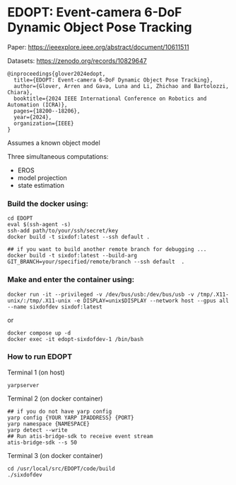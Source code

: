 # EDOPT: Event-camera 6-DoF Dynamic Object Pose Tracking

Paper: https://ieeexplore.ieee.org/abstract/document/10611511

Datasets: https://zenodo.org/records/10829647

```
@inproceedings{glover2024edopt,
  title={EDOPT: Event-camera 6-DoF Dynamic Object Pose Tracking},
  author={Glover, Arren and Gava, Luna and Li, Zhichao and Bartolozzi, Chiara},
  booktitle={2024 IEEE International Conference on Robotics and Automation (ICRA)},
  pages={18200--18206},
  year={2024},
  organization={IEEE}
}
```

Assumes a known object model

Three simultaneous computations:

* EROS
* model projection
* state estimation

### Build the docker using:

```
cd EDOPT
eval $(ssh-agent -s)
ssh-add path/to/your/ssh/secret/key
docker build -t sixdof:latest --ssh default .

## if you want to build another remote branch for debugging ...
docker build -t sixdof:latest --build-arg GIT_BRANCH=your/specified/remote/branch --ssh default  .
```
### Make and enter the container using:

```
docker run -it --privileged -v /dev/bus/usb:/dev/bus/usb -v /tmp/.X11-unix/:/tmp/.X11-unix -e DISPLAY=unix$DISPLAY --network host --gpus all --name sixdofdev sixdof:latest
```
or
```
docker compose up -d
docker exec -it edopt-sixdofdev-1 /bin/bash
```

### How to run EDOPT
Terminal 1 (on host)
```
yarpserver
```

Terminal 2 (on docker container)
```
## if you do not have yarp config
yarp config {YOUR YARP IPADDRESS} {PORT}
yarp namespace {NAMESPACE}
yarp detect --write
## Run atis-bridge-sdk to receive event stream
atis-bridge-sdk --s 50
```

Terminal 3 (on docker container)
```
cd /usr/local/src/EDOPT/code/build
./sixdofdev
```
